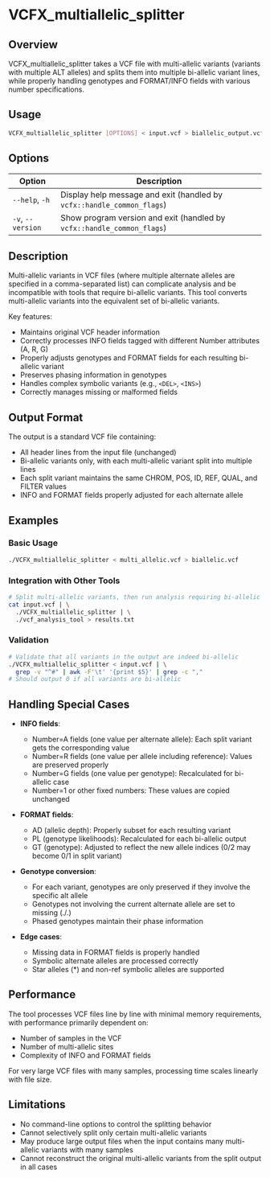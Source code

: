 # VCFX_multiallelic_splitter

## Overview

VCFX_multiallelic_splitter takes a VCF file with multi-allelic variants (variants with multiple ALT alleles) and splits them into multiple bi-allelic variant lines, while properly handling genotypes and FORMAT/INFO fields with various number specifications.

## Usage

```bash
VCFX_multiallelic_splitter [OPTIONS] < input.vcf > biallelic_output.vcf
```

## Options

| Option | Description |
|--------|-------------|
| `--help`, `-h` | Display help message and exit (handled by `vcfx::handle_common_flags`) |
| `-v`, `--version` | Show program version and exit (handled by `vcfx::handle_common_flags`) |

## Description

Multi-allelic variants in VCF files (where multiple alternate alleles are specified in a comma-separated list) can complicate analysis and be incompatible with tools that require bi-allelic variants. This tool converts multi-allelic variants into the equivalent set of bi-allelic variants.

Key features:
- Maintains original VCF header information
- Correctly processes INFO fields tagged with different Number attributes (A, R, G)
- Properly adjusts genotypes and FORMAT fields for each resulting bi-allelic variant
- Preserves phasing information in genotypes
- Handles complex symbolic variants (e.g., `<DEL>`, `<INS>`)
- Correctly manages missing or malformed fields

## Output Format

The output is a standard VCF file containing:
- All header lines from the input file (unchanged)
- Bi-allelic variants only, with each multi-allelic variant split into multiple lines
- Each split variant maintains the same CHROM, POS, ID, REF, QUAL, and FILTER values
- INFO and FORMAT fields properly adjusted for each alternate allele

## Examples

### Basic Usage

```bash
./VCFX_multiallelic_splitter < multi_allelic.vcf > biallelic.vcf
```

### Integration with Other Tools

```bash
# Split multi-allelic variants, then run analysis requiring bi-allelic variants
cat input.vcf | \
  ./VCFX_multiallelic_splitter | \
  ./vcf_analysis_tool > results.txt
```

### Validation

```bash
# Validate that all variants in the output are indeed bi-allelic
./VCFX_multiallelic_splitter < input.vcf | \
  grep -v "^#" | awk -F'\t' '{print $5}' | grep -c ","
# Should output 0 if all variants are bi-allelic
```

## Handling Special Cases

- **INFO fields**: 
  - Number=A fields (one value per alternate allele): Each split variant gets the corresponding value
  - Number=R fields (one value per allele including reference): Values are preserved properly
  - Number=G fields (one value per genotype): Recalculated for bi-allelic case
  - Number=1 or other fixed numbers: These values are copied unchanged

- **FORMAT fields**: 
  - AD (allelic depth): Properly subset for each resulting variant
  - PL (genotype likelihoods): Recalculated for each bi-allelic output
  - GT (genotype): Adjusted to reflect the new allele indices (0/2 may become 0/1 in split variant)

- **Genotype conversion**: 
  - For each variant, genotypes are only preserved if they involve the specific alt allele
  - Genotypes not involving the current alternate allele are set to missing (./.)
  - Phased genotypes maintain their phase information

- **Edge cases**:
  - Missing data in FORMAT fields is properly handled
  - Symbolic alternate alleles are processed correctly
  - Star alleles (*) and non-ref symbolic alleles are supported

## Performance

The tool processes VCF files line by line with minimal memory requirements, with performance primarily dependent on:
- Number of samples in the VCF
- Number of multi-allelic sites
- Complexity of INFO and FORMAT fields

For very large VCF files with many samples, processing time scales linearly with file size.

## Limitations

- No command-line options to control the splitting behavior
- Cannot selectively split only certain multi-allelic variants
- May produce large output files when the input contains many multi-allelic variants with many samples
- Cannot reconstruct the original multi-allelic variants from the split output in all cases 